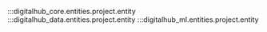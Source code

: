 :::digitalhub_core.entities.project.entity
:::digitalhub_data.entities.project.entity
:::digitalhub_ml.entities.project.entity
